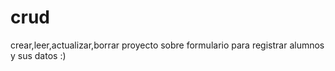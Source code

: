# crud
crear,leer,actualizar,borrar
proyecto sobre formulario para registrar alumnos y sus datos  :)
